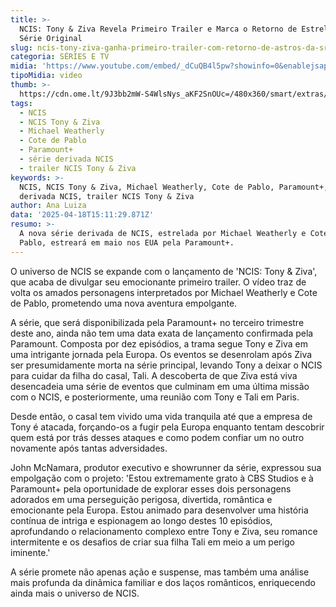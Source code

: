 ```yaml
---
title: >-
  NCIS: Tony & Ziva Revela Primeiro Trailer e Marca o Retorno de Estrelas da
  Série Original
slug: ncis-tony-ziva-ganha-primeiro-trailer-com-retorno-de-astros-da-srie-original
categoria: SÉRIES E TV
midia: 'https://www.youtube.com/embed/_dCuQB4l5pw?showinfo=0&enablejsapi=1'
tipoMidia: video
thumb: >-
  https://cdn.ome.lt/9J3bb2mW-S4WlsNys_aKF2SnOUc=/480x360/smart/extras/conteudos/omelete_THUMB_-_2025-04-18T114610.451.png
tags:
  - NCIS
  - NCIS Tony & Ziva
  - Michael Weatherly
  - Cote de Pablo
  - Paramount+
  - série derivada NCIS
  - trailer NCIS Tony & Ziva
keywords: >-
  NCIS, NCIS Tony & Ziva, Michael Weatherly, Cote de Pablo, Paramount+, série
  derivada NCIS, trailer NCIS Tony & Ziva
author: Ana Luiza
data: '2025-04-18T15:11:29.871Z'
resumo: >-
  A nova série derivada de NCIS, estrelada por Michael Weatherly e Cote de
  Pablo, estreará em maio nos EUA pela Paramount+.
---
```


O universo de NCIS se expande com o lançamento de 'NCIS: Tony & Ziva', que acaba de divulgar seu emocionante primeiro trailer. O vídeo traz de volta os amados personagens interpretados por Michael Weatherly e Cote de Pablo, prometendo uma nova aventura empolgante.

A série, que será disponibilizada pela Paramount+ no terceiro trimestre deste ano, ainda não tem uma data exata de lançamento confirmada pela Paramount. Composta por dez episódios, a trama segue Tony e Ziva em uma intrigante jornada pela Europa. Os eventos se desenrolam após Ziva ser presumidamente morta na série principal, levando Tony a deixar o NCIS para cuidar da filha do casal, Tali. A descoberta de que Ziva está viva desencadeia uma série de eventos que culminam em uma última missão com o NCIS, e posteriormente, uma reunião com Tony e Tali em Paris.

Desde então, o casal tem vivido uma vida tranquila até que a empresa de Tony é atacada, forçando-os a fugir pela Europa enquanto tentam descobrir quem está por trás desses ataques e como podem confiar um no outro novamente após tantas adversidades.

John McNamara, produtor executivo e showrunner da série, expressou sua empolgação com o projeto: 'Estou extremamente grato à CBS Studios e à Paramount+ pela oportunidade de explorar esses dois personagens adorados em uma perseguição perigosa, divertida, romântica e emocionante pela Europa. Estou animado para desenvolver uma história contínua de intriga e espionagem ao longo destes 10 episódios, aprofundando o relacionamento complexo entre Tony e Ziva, seu romance intermitente e os desafios de criar sua filha Tali em meio a um perigo iminente.'

A série promete não apenas ação e suspense, mas também uma análise mais profunda da dinâmica familiar e dos laços românticos, enriquecendo ainda mais o universo de NCIS.
